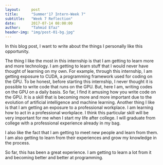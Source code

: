 ```yaml
---
layout:     post
title:      "Summer'17 Intern-Week 7"
subtitle:   "Week 7 Reflection"
date:       2017-07-14 08:00:00
author:     "Tahmid Efaz"
header-img: "img/post-01-bg.jpg"
---
```

<p>In this blog post, I want to write about the things I personally like this opportunity.</p>
<p>
The thing I like the most in this internship is that I am getting to learn more and more technology. I am getting to learn stuff that I would never have thought of learning on my own. For example, through this internship, I am getting exposure to CUDA, a programming framework used for coding on the GPU. To be honest, before starting this internship, I never thought it is possible to write code that runs on the GPU. But, here I am, writing codes on the GPU on a daily basis. So far, I find it amusing how you write code on the GPU. It is a skill that is becoming more and more important due to the evolution of artificial intelligence and machine learning. Another thing I like is that I am getting an exposure to a professional workplace. I am learning how to act in a professional workplace. I think this particular skill will be very important for me when I start my life after college. I will graduate from college with a professional experience already in my bag.</p>
<p>
I also like the fact that I am getting to meet new people and learn from them. I am also getting to learn from their experiences and grow my knowledge in the process.</p>
<p>
So far, this has been a great experience. I am getting to learn a lot from it and becoming better and better at programming.</p>
